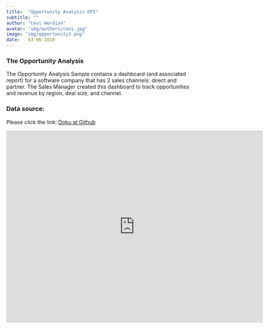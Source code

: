 ```yaml
---
title:  "Opportunity Analysis KPI"
subtitle: ""
author: "Cevi Herdian"
avatar: "img/authors/cevi.jpg"
image: "img/opportunity1.png"
date:   03-06-2018
---
```


### The Opportunity Analysis
The Opportunity Analysis Sample contains a dashboard (and associated report) for a software company that has 2 sales channels: direct and partner. The Sales Manager created this dashboard to track opportunities and revenue by region, deal size, and channel.

### Data source:
Please click the link: [Doku at Github](https://github.com/itsmecevi/opportunity-analysis-sample)


<iframe width="680" height="510" src="https://app.powerbi.com/view?r=eyJrIjoiYmVkODFiZDUtNDdhMi00MTBkLThlY2MtYzU0MzhjODRiNTNlIiwidCI6IjU3NTMyN2Q0LTBmNGMtNGI5ZS1hNzE4LWQwOTViMWMyMzdiNSIsImMiOjh9" frameborder="0" allowFullScreen="true"></iframe>
